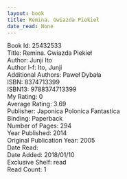 ```yaml
---
layout: book
title: Remina. Gwiazda Piekieł
date_read: None
---
```


Book Id: 25432533<br />
Title: Remina. Gwiazda Piekieł<br />
Author: Junji Ito<br />
Author l-f: Ito, Junji<br />
Additional Authors: Paweł Dybała<br />
ISBN: 8374713399<br />
ISBN13: 9788374713399<br />
My Rating: 0<br />
Average Rating: 3.69<br />
Publisher: Japonica Polonica Fantastica<br />
Binding: Paperback<br />
Number of Pages: 294<br />
Year Published: 2014<br />
Original Publication Year: 2005<br />
Date Read: <br />
Date Added: 2018/01/10<br />
Exclusive Shelf: read<br />
Read Count: 1<br />

